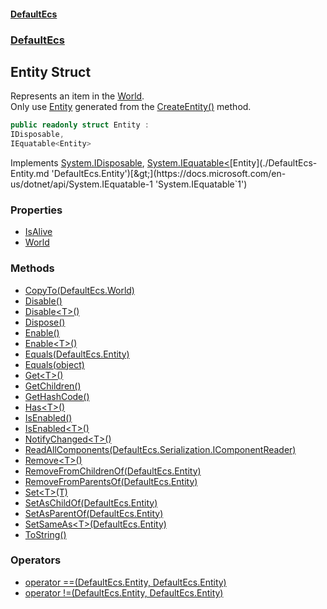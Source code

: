 #### [DefaultEcs](./index.md 'index')
### [DefaultEcs](./DefaultEcs.md 'DefaultEcs')
## Entity Struct
Represents an item in the [World](./DefaultEcs-World.md 'DefaultEcs.World').  
Only use [Entity](./DefaultEcs-Entity.md 'DefaultEcs.Entity') generated from the [CreateEntity()](./DefaultEcs-World-CreateEntity().md 'DefaultEcs.World.CreateEntity()') method.  
```csharp
public readonly struct Entity :
IDisposable,
IEquatable<Entity>
```
Implements [System.IDisposable](https://docs.microsoft.com/en-us/dotnet/api/System.IDisposable 'System.IDisposable'), [System.IEquatable&lt;](https://docs.microsoft.com/en-us/dotnet/api/System.IEquatable-1 'System.IEquatable`1')[Entity](./DefaultEcs-Entity.md 'DefaultEcs.Entity')[&gt;](https://docs.microsoft.com/en-us/dotnet/api/System.IEquatable-1 'System.IEquatable`1')  
### Properties
- [IsAlive](./DefaultEcs-Entity-IsAlive.md 'DefaultEcs.Entity.IsAlive')
- [World](./DefaultEcs-Entity-World.md 'DefaultEcs.Entity.World')
### Methods
- [CopyTo(DefaultEcs.World)](./DefaultEcs-Entity-CopyTo(DefaultEcs-World).md 'DefaultEcs.Entity.CopyTo(DefaultEcs.World)')
- [Disable()](./DefaultEcs-Entity-Disable().md 'DefaultEcs.Entity.Disable()')
- [Disable&lt;T&gt;()](./DefaultEcs-Entity-Disable-T-().md 'DefaultEcs.Entity.Disable&lt;T&gt;()')
- [Dispose()](./DefaultEcs-Entity-Dispose().md 'DefaultEcs.Entity.Dispose()')
- [Enable()](./DefaultEcs-Entity-Enable().md 'DefaultEcs.Entity.Enable()')
- [Enable&lt;T&gt;()](./DefaultEcs-Entity-Enable-T-().md 'DefaultEcs.Entity.Enable&lt;T&gt;()')
- [Equals(DefaultEcs.Entity)](./DefaultEcs-Entity-Equals(DefaultEcs-Entity).md 'DefaultEcs.Entity.Equals(DefaultEcs.Entity)')
- [Equals(object)](./DefaultEcs-Entity-Equals(object).md 'DefaultEcs.Entity.Equals(object)')
- [Get&lt;T&gt;()](./DefaultEcs-Entity-Get-T-().md 'DefaultEcs.Entity.Get&lt;T&gt;()')
- [GetChildren()](./DefaultEcs-Entity-GetChildren().md 'DefaultEcs.Entity.GetChildren()')
- [GetHashCode()](./DefaultEcs-Entity-GetHashCode().md 'DefaultEcs.Entity.GetHashCode()')
- [Has&lt;T&gt;()](./DefaultEcs-Entity-Has-T-().md 'DefaultEcs.Entity.Has&lt;T&gt;()')
- [IsEnabled()](./DefaultEcs-Entity-IsEnabled().md 'DefaultEcs.Entity.IsEnabled()')
- [IsEnabled&lt;T&gt;()](./DefaultEcs-Entity-IsEnabled-T-().md 'DefaultEcs.Entity.IsEnabled&lt;T&gt;()')
- [NotifyChanged&lt;T&gt;()](./DefaultEcs-Entity-NotifyChanged-T-().md 'DefaultEcs.Entity.NotifyChanged&lt;T&gt;()')
- [ReadAllComponents(DefaultEcs.Serialization.IComponentReader)](./DefaultEcs-Entity-ReadAllComponents(DefaultEcs-Serialization-IComponentReader).md 'DefaultEcs.Entity.ReadAllComponents(DefaultEcs.Serialization.IComponentReader)')
- [Remove&lt;T&gt;()](./DefaultEcs-Entity-Remove-T-().md 'DefaultEcs.Entity.Remove&lt;T&gt;()')
- [RemoveFromChildrenOf(DefaultEcs.Entity)](./DefaultEcs-Entity-RemoveFromChildrenOf(DefaultEcs-Entity).md 'DefaultEcs.Entity.RemoveFromChildrenOf(DefaultEcs.Entity)')
- [RemoveFromParentsOf(DefaultEcs.Entity)](./DefaultEcs-Entity-RemoveFromParentsOf(DefaultEcs-Entity).md 'DefaultEcs.Entity.RemoveFromParentsOf(DefaultEcs.Entity)')
- [Set&lt;T&gt;(T)](./DefaultEcs-Entity-Set-T-(T).md 'DefaultEcs.Entity.Set&lt;T&gt;(T)')
- [SetAsChildOf(DefaultEcs.Entity)](./DefaultEcs-Entity-SetAsChildOf(DefaultEcs-Entity).md 'DefaultEcs.Entity.SetAsChildOf(DefaultEcs.Entity)')
- [SetAsParentOf(DefaultEcs.Entity)](./DefaultEcs-Entity-SetAsParentOf(DefaultEcs-Entity).md 'DefaultEcs.Entity.SetAsParentOf(DefaultEcs.Entity)')
- [SetSameAs&lt;T&gt;(DefaultEcs.Entity)](./DefaultEcs-Entity-SetSameAs-T-(DefaultEcs-Entity).md 'DefaultEcs.Entity.SetSameAs&lt;T&gt;(DefaultEcs.Entity)')
- [ToString()](./DefaultEcs-Entity-ToString().md 'DefaultEcs.Entity.ToString()')
### Operators
- [operator ==(DefaultEcs.Entity, DefaultEcs.Entity)](./DefaultEcs-Entity-operator==(DefaultEcs-Entity_DefaultEcs-Entity).md 'DefaultEcs.Entity.operator ==(DefaultEcs.Entity, DefaultEcs.Entity)')
- [operator !=(DefaultEcs.Entity, DefaultEcs.Entity)](./DefaultEcs-Entity-operator!=(DefaultEcs-Entity_DefaultEcs-Entity).md 'DefaultEcs.Entity.operator !=(DefaultEcs.Entity, DefaultEcs.Entity)')
